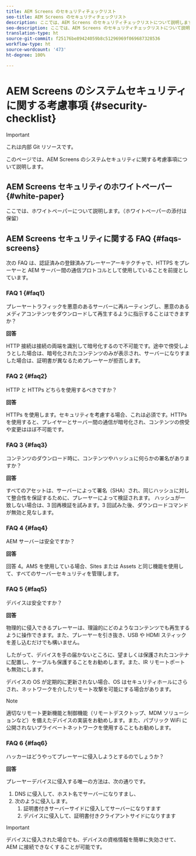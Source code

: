 ```yaml
---
title: AEM Screens のセキュリティチェックリスト
seo-title: AEM Screens のセキュリティチェックリスト
description: ここでは、AEM Screens のセキュリティチェックリストについて説明します
seo-description: ここでは、AEM Screens のセキュリティチェックリストについて説明します
translation-type: ht
source-git-commit: f25176be89424059b8c51296969f069687328536
workflow-type: ht
source-wordcount: '473'
ht-degree: 100%

---
```



# AEM Screens のシステムセキュリティに関する考慮事項 {#security-checklist}

>[!IMPORTANT]
>
>これは内部 Git リソースです。

このページでは、AEM Screens のシステムセキュリティに関する考慮事項について説明します。


## AEM Screens セキュリティのホワイトペーパー {#white-paper}

ここでは、ホワイトペーパーについて説明します。（ホワイトペーパーの添付は保留）


## AEM Screens セキュリティに関する FAQ {#faqs-screens}

次の FAQ は、認証済みの登録済みプレーヤーアーキテクチャで、HTTPS をプレーヤーと AEM サーバー間の通信プロトコルとして使用していることを前提としています。

### FAQ 1 {#faq1}

プレーヤートラフィックを悪意のあるサーバーに再ルーティングし、悪意のあるメディアコンテンツをダウンロードして再生するように指示することはできますか？

**回答**

HTTP 接続は接続の両端を識別して暗号化するので不可能です。途中で傍受しようとした場合は、暗号化されたコンテンツのみが表示され、サーバーになりすました場合は、証明書が異なるためプレーヤーが拒否します。


### FAQ 2 {#faq2}

HTTP と HTTPs どちらを使用するべきですか？

**回答**

HTTPs を使用します。セキュリティを考慮する場合、これは必須です。HTTPs を使用すると、プレイヤーとサーバー間の通信が暗号化され、コンテンツの傍受や変更はほぼ不可能です。


### FAQ 3 {#faq3}

コンテンツのダウンロード時に、コンテンツやハッシュに何らかの署名がありますか？

**回答**

すべてのアセットは、サーバーによって署名（SHA）され、同じハッシュに対して整合性を保証するために、プレーヤーによって検証されます。
ハッシュが一致しない場合は、3 回再検証を試みます。3 回試みた後、ダウンロードコマンドが無効と見なします。


### FAQ 4 {#faq4}

AEM サーバーは安全ですか？

**回答**

回答 4。AMS を使用している場合、Sites または Assets と同じ機能を使用して、すべてのサーバーセキュリティを管理します。


### FAQ 5 {#faq5}

デバイスは安全ですか？

**回答**

物理的に侵入できるプレーヤーは、理論的にどのようなコンテンツでも再生するように操作できます。また、プレーヤーを引き抜き、USB や HDMI スティックを差し込むだけでも構いません。

したがって、デバイスを手の届かないところに、望ましくは保護されたコンテナに配置し、ケーブルも保護することをお勧めします。また、IR リモートポートも無効にします。

デバイスの OS が定期的に更新されない場合、OS はセキュリティホールにさらされ、ネットワークを介したリモート攻撃を可能にする場合があります。

>[!NOTE]
>
>適切なリモート更新機能と制御機能（リモートデスクトップ、MDM ソリューションなど）を備えたデバイスの実装をお勧めします。また、パブリック WiFi に公開されないプライベートネットワークを使用することもお勧めします。


### FAQ 6 {#faq6}

ハッカーはどうやってプレーヤーに侵入しようとするのでしょうか？

**回答**

プレーヤーデバイスに侵入する唯一の方法は、次の通りです。

1. DNS に侵入して、ホスト名でサーバーになりすまし、
1. 次のように侵入します。
   1. 証明書付きサーバーサイドに侵入してサーバーになりすます
   1. デバイスに侵入して、証明書付きクライアントサイドになりすます

>[!IMPORTANT]
>デバイスに侵入された場合でも、デバイスの資格情報を簡単に失効させて、AEM に接続できなくすることが可能です。





